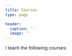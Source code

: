 ```yaml
---
title: Courses
type: page

header:
  caption: ''
  image: ''
---
```


I teach the following courses:

